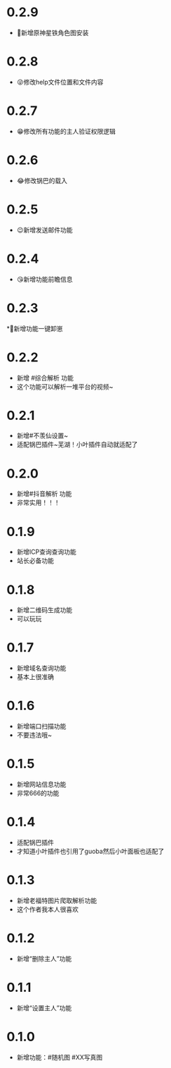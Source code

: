 # 0.2.9
* 🤗新增原神星铁角色图安装
# 0.2.8
* 😜修改help文件位置和文件内容
# 0.2.7
* 😁修改所有功能的主人验证权限逻辑
# 0.2.6
* 😂修改锅巴的载入
# 0.2.5
* 😉新增发送邮件功能
# 0.2.4
* 😘新增功能前瞻信息
# 0.2.3
*🤣新增功能一键卸崽
# 0.2.2
* 新增 #综合解析 功能
* 这个功能可以解析一堆平台的视频~
# 0.2.1
* 新增#不羡仙设置~
* 适配锅巴插件~芜湖！小叶插件自动就适配了
# 0.2.0
* 新增#抖音解析 功能
* 非常实用！！！    
# 0.1.9
* 新增ICP查询查询功能
* 站长必备功能
# 0.1.8
*  新增二维码生成功能
* 可以玩玩
# 0.1.7
* 新增域名查询功能
* 基本上很准确
# 0.1.6
*  新增端口扫描功能
* 不要违法哦~
# 0.1.5
* 新增网站信息功能
* 非常666的功能
# 0.1.4
* 适配锅巴插件
* 才知道小叶插件也引用了guoba然后小叶面板也适配了
# 0.1.3
* 新增老福特图片爬取解析功能
* 这个作者我本人很喜欢
# 0.1.2
* 新增“删除主人”功能
# 0.1.1
* 新增“设置主人”功能
# 0.1.0
* 新增功能：#随机图 #XX写真图
